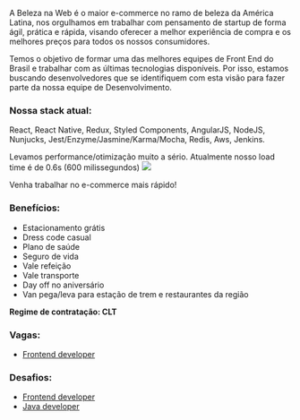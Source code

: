 A Beleza na Web é o maior e-commerce no ramo de beleza da América Latina, nos orgulhamos em trabalhar com pensamento de startup de forma ágil, prática e rápida, visando oferecer a melhor experiência de compra e os melhores preços para todos os nossos consumidores.

Temos o objetivo de formar uma das melhores equipes de Front End do Brasil e trabalhar com as últimas tecnologias disponíveis. Por isso, estamos buscando desenvolvedores que se identifiquem com esta visão para fazer parte da nossa equipe de Desenvolvimento.

### Nossa stack atual:

React, React Native, Redux, Styled Components, AngularJS, NodeJS, Nunjucks, Jest/Enzyme/Jasmine/Karma/Mocha, Redis, Aws, Jenkins.

Levamos performance/otimização muito a sério. Atualmente nosso load time é de 0.6s (600 milissegundos) <img src="https://i.imgur.com/S5wIPJW.png" />

Venha trabalhar no e-commerce mais rápido!

### Benefícios:
- Estacionamento grátis
- Dress code casual
- Plano de saúde
- Seguro de vida
- Vale refeição
- Vale transporte
- Day off no aniversário
- Van pega/leva para estação de trem e restaurantes da região


**Regime de contratação: CLT** 

### Vagas:
 - [Frontend developer](https://github.com/belezanaweb/frontend/wiki/Job-description:-Frontend-developer)

### Desafios:
 - [Frontend developer](https://github.com/belezanaweb/test-front/wiki/Challenge:-Frontend)
 - [Java developer](https://github.com/belezanaweb/test-java)
